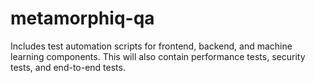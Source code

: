 # metamorphiq-qa
Includes test automation scripts for frontend, backend, and machine learning components. This will also contain performance tests, security tests, and end-to-end tests.
